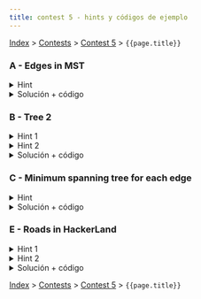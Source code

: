 ```yaml
---
title: contest 5 - hints y códigos de ejemplo
---
```


[Index](../index) > [Contests](../contests) > [Contest 5](../contests#contest-5) > ```{{page.title}}```

### A - Edges in MST
<details> 
  <summary>Hint</summary>
  En el algoritmo de kruskal para obtener el MST de un grafo, se procesan las aristas en orden de pesos y viendo la conectividad se llega siempre a la solución. La única parte en que podría haber más de una solución para un MST es si hay más de una arista con el mismo peso (y por tanto el procesamiento en kruskal es arbitrario en orden). Piensen en una forma de procesar las aristas con mismo peso simultáneamente para ver si cada una puede ser parte de una solución.
</details>
<details> 
  <summary>Solución + código</summary>
  Basta con usar el hint y simular el algoritmo de kruskal pero procesando todas las aristas del mismo peso simultáneamente. Si una arista es la única de su peso que es aceptada por kruskal, entonces está en todos los MST (any), si hay más de una aceptada del peso entonces es al menos en un MST (at least one). Si no es aceptada es none.
  <a href="https://github.com/BenjaminRubio/CompetitiveProgramming/blob/master/Problems/Codeforces/EdgesInMST.cpp">Código de ejemplo</a>
</details>

### B - Tree 2
<details> 
  <summary>Hint 1</summary>
  Si supieramos cual es el nodo más lejano a nosotros, bastaría con ver si la distancia entre yo y el es mayor o igual a k, de serlo devolvemos el k-ésimo nodo en el camino y si no no existe nodo que cumpla lo pedido. Lamentablemente no podemos sacar distancias entre todos los nodos en tiempo, piensen en una forma de poder saber uno a mayor distancia rápidamente.
</details>
<details> 
  <summary>Hint 2</summary>
  Podemos obtener 2 nodos que esten lo más lejos posible uno del otro en el árbol. Basta con hacer 2 dfs ambos encontrando nodos más lejanos, el primero de un nodo cualquiera y el segundo del nodo encontrado más lejos en el primero (así encontramos el 2o). Estos dos nodos serán extremos de un diámetro de un árbol y es más, podemos demostrar que para cualquier nodo (u) en el árbol, se cumple que uno de los 2 nodos encontrados es lo más lejano a u posible. Usando esto y el hint 1 estamos casi listos. Sólo falta poder obtener distancia entre nodos y el k-ésimo en un camino rápidamente.
</details>
<details>
  <summary>Solución + código</summary>
  Para hacer lo último del hint 2 basta usar LCA, la distancia entre u y v es simplemente las profundidades de ambos nodos sumadas menos la profundidad del lca entre ellos. Para obtener el k-ésimo nodo por otro lado basta hacer binary lifting usando la información de la sparse table de ancestros en el LCA. La complejidad final de este algoritmo es O(N) por los dfs iniciales más O(Q log N) por las queries usando LCA.
  <a href="https://github.com/BenjaminRubio/CompetitiveProgramming/blob/master/Problems/Timus/Tree2.cpp">Código de ejemplo</a>
</details>

### C - Minimum spanning tree for each edge
<details> 
  <summary>Hint</summary>
  Se puede demostrar que dado un MST, para obtener el MST de un grafo forzando la aparición de una arista (e), siempre existirá una arista (f) en el MST original tal que el óptimo forzando e, es dado por MST - {f} + {e}. Luego basta encontrar el valor de esta arista f para cada arista a forzar.
</details>
<details> 
  <summary>Solución + código</summary>
  Primero encontramos un MST original y luego para cada arista (u, v) tendremos: Si estaba ya en el MST no hacemos cambies y retornamos el valor del MST original. Si no está en el MST original basta con encontrar el valor de la mayor arista en el camino entre u y v en el MST original, el valor del MST forzado será el el valor original más el de la arista forzada menos el de la encontrada en el camino. Para encontrar la mayor arista en un camino del MST basta con aplicar binary lifting en un LCA.
  <a href="https://github.com/BenjaminRubio/CompetitiveProgramming/blob/master/Problems/Codeforces/MinimumSpanningTreeForEachEdge.cpp">Código de ejemplo</a>
</details>

### E - Roads in HackerLand
<details> 
  <summary>Hint 1</summary>
  Notemos que en vez de considerar el grafo completo, basta considerar el MST obtenido al usar los C_i como pesos (en vez de 2^{C_i}). Esto pues si obtenemos el MST ordenando agregando desde las aristas de menor peso, entonces cualquier arista que no esté en el MST será subóptima, pues si no fue agregada al MST, por la construcción de Kruskal debe existir un camino entre los nodos que une con sólo costos estrictamente menores. Y como en potencias de 2 distintas se cumple que la suma de potencias menores a k siempre es menor que 2^k, cualquiera de estos caminos será óptimo frente a pasar por la arista que no está en el MST.
</details>
<details> 
<summary>Hint 2</summary>
  Usando el MST del grafo, para obtener la solución tenemos que saber la suma de todas las distancias de pares de nodos en binario. Notemos que podemos obtener las veces que cada arista en el MST será usada usando un par de dfs. Primero usamos un dfs que precalcule los tamaños de cada subárbol y el segundo dfs ocupará esos valores para calcular cuantas veces se usa cada arista en el valor pedido (las veces que se usa una arista entre u y v es el tamaño del subárbol de v (S_v) multiplicado por su complemento N - S_v).
</details>
<details> 
  <summary>Solución + código</summary>
  Teniendo los valores del Hint 2 sólo queda obtener el número binario, como cada arista tiene un valor de potencia de 2 distinto, si guardamos los valores mencionados anteriormente en un arreglo indexado por las potencias C_i, podemos convertir este arreglo en la respuesta binaria acumulando hacia arriba la división por dos del valor de cada celda (dejando registrado el resto). El arreglo resultante será precisamente el número binario pedido.
  <a href="https://github.com/BenjaminRubio/CompetitiveProgramming/blob/master/Problems/HackerRank/RoadsInHackerLand.cpp">Código de ejemplo</a>
</details>

<!-- <details> 
  <summary>Hint</summary>   
</details>
<details> 
  <summary>Solución + código</summary>
  <a href="">Código de ejemplo</a>
</details> -->

[Index](../index) > [Contests](../contests) > [Contest 5](../contests#contest-5) > ```{{page.title}}```

